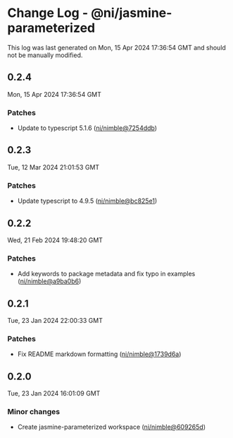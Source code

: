 # Change Log - @ni/jasmine-parameterized

This log was last generated on Mon, 15 Apr 2024 17:36:54 GMT and should not be manually modified.

<!-- Start content -->

## 0.2.4

Mon, 15 Apr 2024 17:36:54 GMT

### Patches

- Update to typescript 5.1.6 ([ni/nimble@7254ddb](https://github.com/ni/nimble/commit/7254ddb339236dc1519033f88290491436a01aef))

## 0.2.3

Tue, 12 Mar 2024 21:01:53 GMT

### Patches

- Update typescript to 4.9.5 ([ni/nimble@bc825e1](https://github.com/ni/nimble/commit/bc825e1b057eafd8bc005d11e9a224aa9aee9619))

## 0.2.2

Wed, 21 Feb 2024 19:48:20 GMT

### Patches

- Add keywords to package metadata and fix typo in examples ([ni/nimble@a9ba0b6](https://github.com/ni/nimble/commit/a9ba0b6027479fe1cc2267f11957caa329910dfc))

## 0.2.1

Tue, 23 Jan 2024 22:00:33 GMT

### Patches

- Fix README markdown formatting ([ni/nimble@1739d6a](https://github.com/ni/nimble/commit/1739d6a94fc2e33867fcf781dd3ac34759bf6231))

## 0.2.0

Tue, 23 Jan 2024 16:01:09 GMT

### Minor changes

- Create jasmine-parameterized workspace ([ni/nimble@609265d](https://github.com/ni/nimble/commit/609265d5472b644adabb18b7aba6586b2df92aaa))
